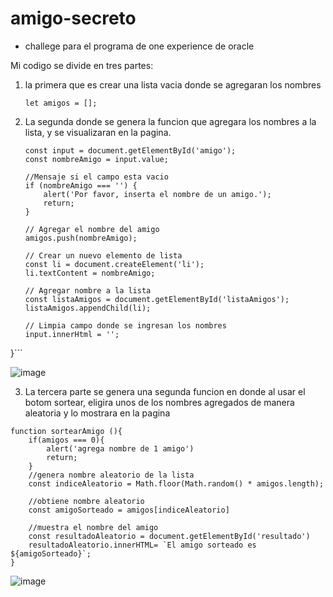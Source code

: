 <h1>amigo-secreto</h1> 

  - challege para el programa de one experience de oracle


Mi codigo se divide en tres partes:

1) la primera que es crear una lista vacia donde se agregaran los nombres

    ```let amigos = [];```

2) La segunda donde se genera la funcion que agregara los nombres a la lista, y se visualizaran en la pagina.

    ```
    const input = document.getElementById('amigo');
    const nombreAmigo = input.value;

    //Mensaje si el campo esta vacio
    if (nombreAmigo === '') {
        alert('Por favor, inserta el nombre de un amigo.');
        return;
    }

    // Agregar el nombre del amigo
    amigos.push(nombreAmigo);

    // Crear un nuevo elemento de lista
    const li = document.createElement('li');
    li.textContent = nombreAmigo; 

    // Agregar nombre a la lista
    const listaAmigos = document.getElementById('listaAmigos');
    listaAmigos.appendChild(li);

    // Limpia campo donde se ingresan los nombres
    input.innerHtml = '';
}```

![image](https://github.com/user-attachments/assets/1f016719-c042-49f6-bac4-93b446e0a777)

3) La tercera parte se genera una segunda funcion en donde al usar el botom sortear, eligira unos de los nombres agregados de manera aleatoria y lo mostrara en la pagina

```
function sortearAmigo (){
    if(amigos === 0){
        alert('agrega nombre de 1 amigo')
        return;
    }
    //genera nombre aleatorio de la lista 
    const indiceAleatorio = Math.floor(Math.random() * amigos.length);

    //obtiene nombre aleatorio
    const amigoSorteado = amigos[indiceAleatorio]

    //muestra el nombre del amigo 
    const resultadoAleatorio = document.getElementById('resultado')
    resultadoAleatorio.innerHTML= `El amigo sorteado es ${amigoSorteado}`;
}
```

![image](https://github.com/user-attachments/assets/7548e27a-1d08-4bb2-b9d0-1cf6ea920dd1)
